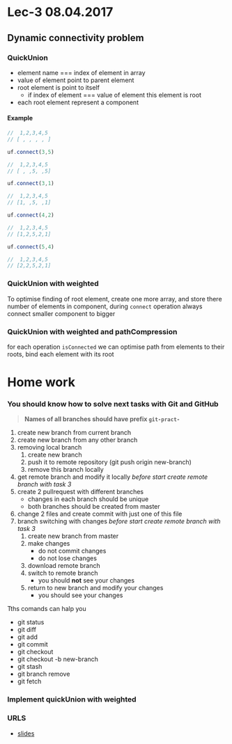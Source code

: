 # Lec-3 08.04.2017

## Dynamic connectivity problem

### QuickUnion

* element name === index of element in array
* value of element point to parent element
* root element is point to itself 
  * if index of element === value of element this element is root
* each root element represent a component

#### Example
```javascript
//  1,2,3,4,5
// [ , , , , ]

uf.connect(3,5)

//  1,2,3,4,5
// [ , ,5, ,5]

uf.connect(3,1)

//  1,2,3,4,5
// [1, ,5, ,1]

uf.connect(4,2)

//  1,2,3,4,5
// [1,2,5,2,1]

uf.connect(5,4)

//  1,2,3,4,5
// [2,2,5,2,1]


```
### QuickUnion with weighted

To optimise finding of root element, create one more array, and store there number of elements in component, during `connect` operation always connect smaller component to bigger

### QuickUnion with weighted and pathCompression

for each operation `isConnected` we can optimise path from elements to their roots, bind each element with its root

# Home work

### You should know how to solve next tasks with Git and GitHub

> **Names of all branches should have prefix `git-pract-`**

  1. create new branch from current branch
  2. create new branch from any other branch
  3. removing local branch
      1. create new branch 
      2. push it to remote repository (git push origin new-branch)
      3. remove this branch locally 
  4. get remote branch and modify it locally *before start create remote branch with task 3*
  5. create 2 pullrequest with different branches 
      * changes in each branch should be unique
      * both branches should be created from master
  6. change 2 files and create commit with just one of this file
  7. branch switching with changes *before start create remote branch with task 3*
      1. create new branch from master
      2. make changes 
          * do not commit changes
          * do not lose changes
      3. download remote branch
      4. switch to remote branch
          * you should **not** see your changes
      5. return to new branch and modify your changes
          * you should see your changes

Tths comands can halp you
  * git status
  * git diff
  * git add
  * git commit
  * git checkout
  * git checkout -b new-branch
  * git stash
  * git branch remove
  * git fetch


### Implement quickUnion with weighted


### URLS
 - [slides](https://docs.google.com/presentation/d/1jho6Lhz9pWsqed6INyOZ0KtPkQu5Oo_Gh6bwRn7-4R4/edit?usp=sharing)